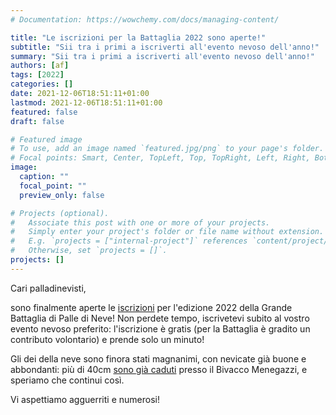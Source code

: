 ```yaml
---
# Documentation: https://wowchemy.com/docs/managing-content/

title: "Le iscrizioni per la Battaglia 2022 sono aperte!"
subtitle: "Sii tra i primi a iscriverti all'evento nevoso dell'anno!"
summary: "Sii tra i primi a iscriverti all'evento nevoso dell'anno!"
authors: [af]
tags: [2022]
categories: []
date: 2021-12-06T18:51:11+01:00
lastmod: 2021-12-06T18:51:11+01:00
featured: false
draft: false

# Featured image
# To use, add an image named `featured.jpg/png` to your page's folder.
# Focal points: Smart, Center, TopLeft, Top, TopRight, Left, Right, BottomLeft, Bottom, BottomRight.
image:
  caption: ""
  focal_point: ""
  preview_only: false

# Projects (optional).
#   Associate this post with one or more of your projects.
#   Simply enter your project's folder or file name without extension.
#   E.g. `projects = ["internal-project"]` references `content/project/deep-learning/index.md`.
#   Otherwise, set `projects = []`.
projects: []
---
```


Cari palladinevisti,

sono finalmente aperte le [iscrizioni](/it/register) per l'edizione 2022 della Grande Battaglia di Palle di Neve!
Non perdete tempo, iscrivetevi subito al vostro evento nevoso preferito: l'iscrizione è gratis (per la Battaglia è gradito un contributo volontario) e prende solo un minuto!

Gli dei della neve sono finora stati magnanimi, con nevicate già buone e abbondanti: più di 40cm [sono già caduti](/it/snow) presso il Bivacco Menegazzi, e speriamo che continui così.

Vi aspettiamo agguerriti e numerosi!
